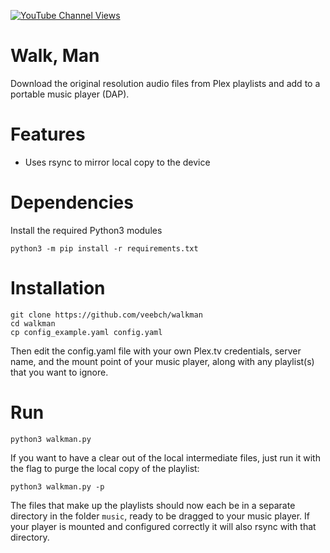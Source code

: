 [![YouTube Channel Views](https://img.shields.io/youtube/channel/views/UCz5BOU9J9pB_O0B8-rDjCWQ?label=YouTube&style=social)](https://www.youtube.com/channel/UCz5BOU9J9pB_O0B8-rDjCWQ)

# Walk, Man

Download the original resolution audio files from Plex playlists and add to a portable music player (DAP).

# Features

- Uses rsync to mirror local copy to the device

# Dependencies

Install the required Python3 modules

    python3 -m pip install -r requirements.txt

# Installation 

    git clone https://github.com/veebch/walkman
    cd walkman
    cp config_example.yaml config.yaml
    
Then edit the config.yaml file with your own Plex.tv credentials, server name, and the mount point of your music player, along with any playlist(s) that you want to ignore.

# Run 

`python3 walkman.py`

If you want to have a clear out of the local intermediate files, just run it with the flag to purge the local copy of the playlist:

`python3 walkman.py -p`

The files that make up the playlists should now each be in a separate directory in the folder `music`, ready to be dragged to your music player. If your player is mounted and configured correctly it will also rsync with that directory.

